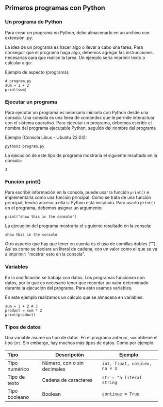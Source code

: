 ## Primeros programas con Python

### Un programa de Python

Para crear un programa en Python, debe almacenarlo en un archivo con extensión _.py_.

La idea de un programa es hacer algo o llevar a cabo una tarea. Para conseguir que el programa haga algo, debemos agregar las instrucciones necesarias oara que realice la tarea. Un ejemplo sería imprimir texto o calcular algo:

Ejemplo de aspecto (programa):

```
# program.py
sum = 1 + 2
print(sum)
```

### Ejecutar un programa

Para ejecutar un programa es necesario iniciarlo con Python desde una consola. Una consola es una línea de comandos que le permite interactuar con el sistema operativo. Para ejecutar un programa, debemos escribir el nombre del programa ejecutable Python, seguido del nombre del programa 

Ejemplo (Consola Linux - Ubuntu 22.04):

```
python3 program.py
```

La ejecución de este tipo de programa mostraría el siguiente resultado en la consola:

```
3
```

### Función print()

Para escribir información en la consola, puede usar la función ```print()``` e implementarla como una función principal. Como se trata de una función principal, tendrá acceso a ella si Python está instalado. Para usarlo ```print()``` en el programa, debemos asignar un argumento:

```
print("show this in the console")
```

La ejecución del programa mostraría el siguiente resultado en la consola:

```
show this in the console
```

Otro aspecto que hay que tener en cuenta es el uso de comillas dobles (""). Así es como se declara un literal de cadena, con un valor como el que se va a imprimir: "mostrar esto en la consola".

### Variables

En la codificación se trabaja con datos. Los programas funcionan con datos, por lo que es necesario tener que recordar un valor determinado durante la ejecución del programa. Para esto usamos variables.

En este ejemplo realizamos un cálculo que se almacena en variables:

```
sum = 1 + 2 # 3
product = sum * 2
print(product)
```

### Tipos de datos

Una variable asume un tipo de datos. En el programa anterior, ```sum``` obtiene el tipo ```int```. Sin embargo, hay muchos más tipos de datos. Como por ejemplo:

|Tipo		|Descripción				|Ejemplo					|
|:-----		|-----					|-----						|
|Tipo numérico	|Número, con o sin decimales		|```int, float, complex, no = 3```		|
|Tipo de texto	|Cadena de caracteres			|```str = "a literal string```			|
|Tipo booleano	|Boolean				|```continue = True```				|

